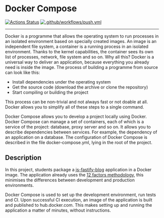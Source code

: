 # Docker Compose

[![Actions Status](https://github.com/ilrosch/docker-project-74/actions/workflows/hexlet-check.yml/badge.svg)](https://github.com/ilrosch/docker-project-74/actions) [![.github/workflows/push.yml](https://github.com/ilrosch/docker-project-74/actions/workflows/push.yml/badge.svg)](https://github.com/ilrosch/docker-project-74/actions/workflows/push.yml)

---

Docker is a programme that allows the operating system to run processes in an isolated environment based on specially created images. An image is an independent file system, a container is a running process in an isolated environment. Thanks to the kernel capabilities, the container sees its own list of processes, network, file system and so on. Why all this? Docker is a universal way to deliver an application, because everything you already need is inside the image. The process of building a programme from source can look like this:

- Install dependencies under the operating system
- Get the source code (download the archive or clone the repository)
- Start compiling or building the project

This process can be non-trivial and not always fast or not doable at all. Docker allows you to simplify all of these steps to a single command.

Docker Compose allows you to develop a project locally using Docker. Docker Compose can manage a set of containers, each of which is a service of the project: database, proxy server and so on. It allows you to describe dependencies between services. For example, the dependency of an application on a database. The configuration of Docker Compose is described in the file docker-compose.yml, lying in the root of the project.

## Description
In this project, students package a [js-fastify-blog](https://github.com/hexlet-components/js-fastify-blog) application in a Docker image. The application already uses the [12 factors methodology](https://12factor.net/), this minimises the differences between development and production environments.

Docker Compose is used to set up the development environment, run tests and CI. Upon successful CI execution, an image of the application is built and published to hub.docker.com. This makes setting up and running the application a matter of minutes, without instructions.
